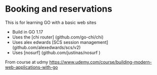 # Booking and reservations

This is for learning GO with a basic web sites

- Build in GO 1.17
- Uses the [chi router] (github.com/go-chi/chi)
- Uses alex edwards [SCS session management] (github.com/alexedwards/scs/v2)
- Uses [nosurf] (github.com/justinas/nosurf )

From course at udmy
https://www.udemy.com/course/building-modern-web-applications-with-go


